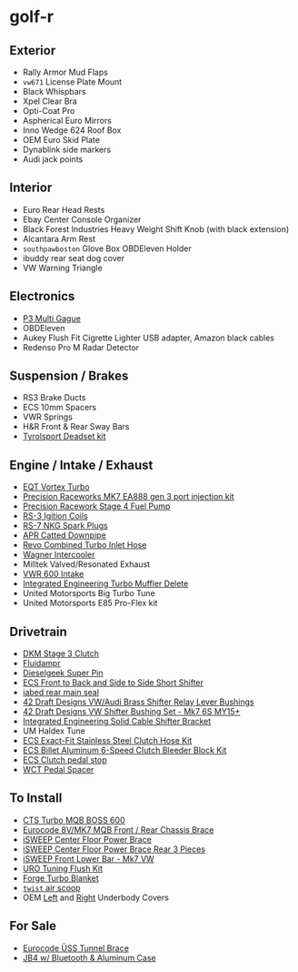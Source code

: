 # golf-r


## Exterior
- Rally Armor Mud Flaps
- `vw671` License Plate Mount
- Black Whispbars
- Xpel Clear Bra
- Opti-Coat Pro
- Aspherical Euro Mirrors
- Inno Wedge 624 Roof Box
- OEM Euro Skid Plate
- Dynablink side markers
- Audi jack points

## Interior
- Euro Rear Head Rests
- Ebay Center Console Organizer
- Black Forest Industries Heavy Weight Shift Knob (with black extension)
- Alcantara Arm Rest
- `southpawboston` Glove Box OBDEleven Holder
- ibuddy rear seat dog cover
- VW Warning Triangle

## Electronics
- [P3 Multi Gague](http://www.p3cars.com/volkswagen/vw-golf-gti-rabbit/vw-mk7-p3-obd2-multi-gauge/)
- OBDEleven
- Aukey Flush Fit Cigrette Lighter USB adapter, Amazon black cables
- Redenso Pro M Radar Detector

## Suspension / Brakes
- RS3 Brake Ducts
- ECS 10mm Spacers
- VWR Springs
- H&R Front & Rear Sway Bars
- [Tyrolsport Deadset kit](http://www.tyrolsport.com/suspension/chassis/tyrolsport-deadset-rigid-subframe-kit-for-mk7/mqb/a3/s3/)

## Engine / Intake / Exhaust
- [EQT Vortex Turbo](https://eqtuning.com/products/eqt-vortex-turbocharger)
- [Precision Raceworks MK7 EA888 gen 3 port injection kit](http://www.precisionraceworks.com/index.php?route=product/product&path=20_61&product_id=87)
- [Precision Racework Stage 4 Fuel Pump](http://www.precisionraceworks.com/index.php?route=product/product&product_id=88)
- [RS-3 Igition Coils](https://www.uspmotorsports.com/Audi-RS3-Upgrade-Coil-Pack-Kit-for-MQB-Set-of-4.html)
- [RS-7 NKG Spark Plugs](https://www.uspmotorsports.com/RS7-Spark-Plug-set-of-4.html)
- [APR Catted Downpipe](https://www.goapr.com/products/apr_exhaust_cast_race_dp_20t_mqb_awd.html)
- [Revo Combined Turbo Inlet Hose](https://funktionperformance.com/product/revo-2-0-tsi-turbo-inlet-hose/)
- [Wagner Intercooler](http://www.wagner-tuning.com/product/vw/vw-arteon/competition-ladeluftkuehler-kit-vag-18-20tsi-200001048-10.html)
- Milltek Valved/Resonated Exhaust
- [VWR 600 Intake](https://www.uspmotorsports.com/VWR12G7R600-4641.html)
- [Integrated Engineering Turbo Muffler Delete](https://www.performancebyie.com/ie-turbo-muffler-delete)
- United Motorsports Big Turbo Tune
- United Motorsports E85 Pro-Flex kit 

## Drivetrain
- [DKM Stage 3 Clutch](https://www.ecstuning.com/b-dkm-parts/stage-3-performance-twin-disc-clutch-kit/ms-034-060~dkm/)
- [Fluidampr](https://www.uspmotorsports.com/Fluidampr-Engine-Damper-2.0TSI.html)
- [Dieselgeek Super Pin](https://www.dieselgeek.com/products/super-pin-for-mk7)
- [ECS Front to Back and Side to Side Short Shifter](https://www.ecstuning.com/b-ecs-parts/adjustable-short-shifter-kit/017694ecs01-01kt/)
- [iabed rear main seal](https://www.ecstuning.com/b-iabed-industries-parts/billet-aluminum-rear-main-seal-upgrade/462-103-171f~iab/)
- [42 Draft Designs VW/Audi Brass Shifter Relay Lever Bushings](http://www.42draftdesigns.com/vw-audi-brass-shifter-relay-lever-bushings/)
- [42 Draft Designs VW Shifter Bushing Set - Mk7 6S MY15+](http://www.42draftdesigns.com/vw-shifter-bushing-set-mk7-6s-my15/)
- [Integrated Engineering Solid Cable Shifter Bracket](https://www.performancebyie.com/solid-shifter-bracket)
- UM Haldex Tune
- [ECS Exact-Fit Stainless Steel Clutch Hose Kit](https://www.ecstuning.com/b-ecs-parts/exact-fit-stainless-steel-clutch-hose/006719ecs01~a/)
- [ECS Billet Aluminum 6-Speed Clutch Bleeder Block Kit](https://www.ecstuning.com/b-ecs-parts/6-speed-clutch-bleeder-block/001284ecs01kt/)
- [ECS Clutch pedal stop](https://www.ecstuning.com/b-ecs-parts/adjustable-clutch-pedal-stop/018733ecs01~a/)
- [WCT Pedal Spacer](http://wctperformance.com/wct-performance-pedal-spacer-for-mk7-7-5-golf-gti-r/)


## To Install
- [CTS Turbo MQB BOSS 600](https://www.moddedeuros.com/products/cts-turbo-mqb-boss-600-turbo-upgrade-15-17-a3-s3-gti-golf-r)
- [Eurocode 8V/MK7 MQB Front / Rear Chassis Brace](https://www.ecodetuning.com/EC0111-0301-eurocode-8v-mk7-mqb-front-rear-chassis-brace.html#product-details-tab-fitment)
- [iSWEEP Center Floor Power Brace](http://isweep-tuning.com/iSWEEP-Center-Floor-Power-Brace-Front-For-VW-GOLF-MK7-GTI_p_2077.html)
- [iSWEEP Center Floor Power Brace Rear 3 Pieces](http://isweep-tuning.com/iSWEEP-Center-Floor-Power-Brace-Rear-3-Pieces-For-VW-GOLF-MK7-R_p_2085.html)
- [iSWEEP Front Lower Bar - Mk7 VW](https://www.urotuning.com/products/isweep-front-lower-bar-mk7-vw?variant=13544117010487)
- [URO Tuning Flush Kit](https://www.urotuning.com/products/mk7-golf-r-19-flush-kit-full-set-of-hubcentric-wheel-spacers?variant=12918800482359)
- [Forge Turbo Blanket](https://www.forgemotorsport.com/Forge_Motorsport_Turbo_Blanket--product--1491.html)
- [`twist` air scoop](https://www.golfmk7.com/forums/showthread.php?t=40807)
- OEM [Left](https://www.ecstuning.com/b-genuine-volkswagen-audi-parts/front-underbody-cover-left/1k0825271a/) and [Right](https://www.ecstuning.com/b-genuine-volkswagen-audi-parts/front-underbody-cover-right/1k0825272a/) Underbody Covers

## For Sale
- [Eurocode ÜSS Tunnel Brace](https://www.uspmotorsports.com/Eurocode-USS-MK7-GTI-Golf-Tunnel-Brace-Red.html)
- [JB4 w/ Bluetooth & Aluminum Case](http://www.burgertuning.com/vw_volkswagen_Group1_JB1_tuner.html)
